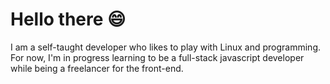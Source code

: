 # Hello there :smile:
I am a self-taught developer who likes to play with Linux and programming. For now, I'm in progress learning to be a full-stack javascript developer while being a freelancer for the front-end.
